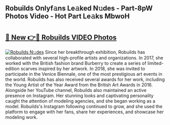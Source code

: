 ## Robuilds Onlyf𝚊ns Le𝚊ked N𝚞des - Part-8pW Photos Video - Hot Part Le𝚊ks MbwoH

# <h2><a href="http://ab22948.deff.icu/?id=Robuilds">🔗 New 👉🔴 Robuilds VIDEO Photos</a></h2>

[![Robuilds N𝚞des](https://i.imgur.com/rIISA9y.gif)](http://ab22948.deff.icu/?id=Robuilds)
Since her breakthrough exhibition, Robuilds has collaborated with several high-profile artists and organizations. In 2017, she worked with the British fashion brand Burberry to create a series of limited-edition scarves inspired by her artwork. In 2018, she was invited to participate in the Venice Biennale, one of the most prestigious art events in the world. Robuilds has also received several awards for her work, including the Young Artist of the Year Award from the British Art Awards in 2016. Alongside her YouTube channel, Robuilds also maintained an active presence on Instagram. Her stunning looks and captivating personality caught the attention of modeling agencies, and she began working as a model. Robuilds's Instagram following continued to grow, and she used the platform to engage with her fans, share her experiences, and showcase her modeling work.
